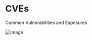 # CVEs
Common Vulnerabilities and Exposures

![image](https://github.com/h4md153v63n/CVEs/assets/5091265/8a953f5d-8ad8-4d10-a66d-92c3dc386a77)

